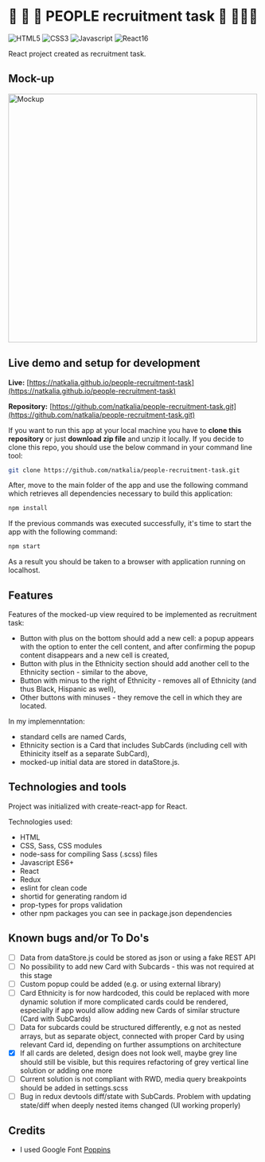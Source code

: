 # :baby: :boy: :older_woman: PEOPLE recruitment task :construction_worker: :man_with_turban::woman:

![HTML5](https://img.shields.io/badge/HTML-5-orange?style=flat)
![CSS3](https://img.shields.io/badge/CSS-3-green?style=flat)
![Javascript](https://img.shields.io/badge/Javascript-ES6-yellow?style=flat)
![React16](https://img.shields.io/badge/React-16-blue?style=flat)

React project created as recruitment task.

## Mock-up

<a href="https://user-images.githubusercontent.com/49140572/76698951-9f37e200-66a8-11ea-8208-a27a3a59f30d.png">
  <img 
    src="https://user-images.githubusercontent.com/49140572/76698951-9f37e200-66a8-11ea-8208-a27a3a59f30d.png" 
    alt="Mockup"
    width="500"
  >
</a>

## Live demo and setup for development

**Live:** [https://natkalia.github.io/people-recruitment-task](https://natkalia.github.io/people-recruitment-task)

**Repository:** [https://github.com/natkalia/people-recruitment-task.git](https://github.com/natkalia/people-recruitment-task.git)

If you want to run this app at your local machine you have to **clone this repository** or just **download zip file** and unzip it locally. If you decide to clone this repo, you should use the below command in your command line tool: 
```bash
git clone https://github.com/natkalia/people-recruitment-task.git
```
After, move to the main folder of the app and use the following command which retrieves all dependencies necessary to build this application:
```bash
npm install
```
If the previous commands was executed successfully, it's time to start the app with the following command:
```bash
npm start
```
As a result you should be taken to a browser with application running on localhost.

## Features

Features of the mocked-up view required to be implemented as recruitment task:

* Button with plus on the bottom should add a new cell: a popup appears with the option to enter the cell content, 
and after confirming the popup content disappears and a new cell is created,
* Button with plus in the Ethnicity section should add another cell to the Ethnicity section - similar to the above,
* Button with minus to the right of Ethnicity - removes all of Ethnicity (and thus Black, Hispanic as well),
* Other buttons with minuses - they remove the cell in which they are located.

In my implemenntation:

* standard cells are named Cards,
* Ethnicity section is a Card that includes SubCards (including cell with Ethinicity itself as a separate SubCard),
* mocked-up initial data are stored in dataStore.js.

## Technologies and tools

Project was initialized with create-react-app for React.

Technologies used:

* HTML
* CSS, Sass, CSS modules
* node-sass for compiling Sass (.scss) files
* Javascript ES6+
* React
* Redux
* eslint for clean code
* shortid for generating random id
* prop-types for props validation
* other npm packages you can see in package.json dependencies

## Known bugs and/or To Do's

- [ ] Data from dataStore.js could be stored as json or using a fake REST API
- [ ] No possibility to add new Card with Subcards - this was not required at this stage
- [ ] Custom popup could be added (e.g. or using external library)
- [ ] Card Ethnicity is for now hardcoded, this could be replaced with more dynamic solution if more 
complicated cards could be rendered, especially if app would allow adding new Cards of similar structure (Card with SubCards)
- [ ] Data for subcards could be structured differently, e.g not as nested arrays, but 
as separate object, connected with proper Card by using relevant Card id, depending on further assumptions on architecture
- [x] If all cards are deleted, design does not look well, maybe grey line should still be visible,
but this requires refactoring of grey vertical line solution or adding one more
- [ ] Current solution is not compliant with RWD, media query breakpoints should be added in settings.scss
- [ ] Bug in redux devtools diff/state with SubCards. Problem with updating state/diff when deeply nested items changed (UI working properly)

## Credits

* I used Google Font [Poppins](https://fonts.google.com/specimen/Poppins)
